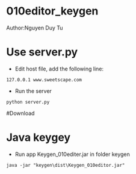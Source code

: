 # 010editor_keygen

Author:Nguyen Duy Tu

# Use server.py
- Edit host file, add the following line:

```
127.0.0.1 www.sweetscape.com
```

- Run the server

```shell
python server.py
```
#Download 
# Java keygey
  - Run app Keygen_010editer.jar in folder keygen
  ```shell
  java -jar "keygen\dist\Keygen_010editor.jar"
  ```